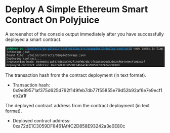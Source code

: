 # Deploy A Simple Ethereum Smart Contract On Polyjuice

A screenshot of the console output immediately after you have successfully deployed a smart contract.

![](./task2.png)

The transaction hash from the contract deployment (in text format).

- Transaction hash: 0x9e89571af375d625d792f149feb7db77f55855e79d52b92af6e7e9ecf1eb2a1f

The deployed contract address from the contract deployment (in text format).

- Deployed contract address: 0xa72dE1C3059DF8461Af4C2D858E93242a3e0E80c